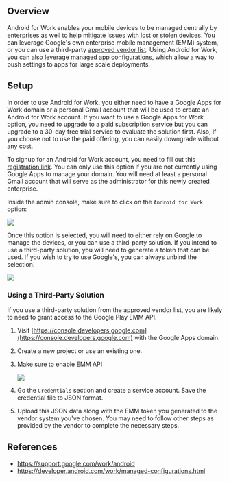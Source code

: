 ## Overview

Android for Work enables your mobile devices to be managed centrally by enterprises as well to help mitigate issues with lost or stolen devices.  You can leverage Google's own enterprise mobile management (EMM) system, or you can use a third-party [approved vendor list](https://www.google.com/work/android/partners/).  Using Android for Work, you can also leverage [managed app configurations](https://developer.android.com/work/managed-configurations.html), which allow a way to push settings to apps for large scale deployments.

## Setup

In order to use Android for Work, you either need to have a Google Apps for Work domain or a personal Gmail account that will be used to create an Android for Work account.  If you want to use a Google Apps for Work option, you need to upgrade to a paid subscription service but you can upgrade to a 30-day free trial service to evaluate the solution first.   Also, if you choose not to use the paid offering, you can easily downgrade without any cost.

To signup for an Android for Work account, you need to fill out this [registration link](https://www.google.com/a/signup/?enterprise_product=ANDROID_WORK).  You can only use this option if you are not currently using Google Apps to manage your domain.   You will need at least a personal Gmail account that will serve as the administrator for this newly created enterprise.

Inside the admin console, make sure to click on the `Android for Work` option:

<img src="http://i.imgur.com/Ccg7pdi.png"/>

Once this option is selected, you will need to either rely on Google to manage the devices, or you can use a third-party solution.  If you intend to use a third-party solution, you will need to generate a token that can be used.  If you wish to try to use Google's, you can always unbind the selection.

<img src="http://i.imgur.com/EyiIQS1.png">

### Using a Third-Party Solution

If you use a third-party solution from the approved vendor list, you are likely to need to grant access to the Google Play EMM API.

1. Visit [https://console.developers.google.com](https://console.developers.google.com) with the Google Apps domain.  

2. Create a new project or use an existing one.

3. Make sure to enable EMM API

   <img src="http://i.imgur.com/GyMQzmX.png"/>

4. Go the `Credentials` section and create a service account.  Save the credential file to JSON format.

5. Upload this JSON data along with the EMM token you generated to the vendor system you've chosen.   You may need to follow other steps as provided by the vendor to complete the necessary steps.

## References

* <https://support.google.com/work/android>
* <https://developer.android.com/work/managed-configurations.html>
